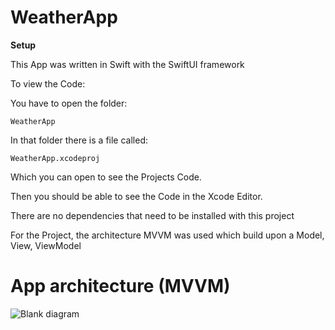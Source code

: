 # WeatherApp

**Setup**

This App was written in Swift with the SwiftUI framework

To view the Code:

You have to open the folder: 
```
WeatherApp
```
In that folder there is a file called:
```
WeatherApp.xcodeproj
```
Which you can open to see the Projects Code.

Then you should be able to see the Code in the Xcode Editor.


There are no dependencies that need to be installed with this project

For the Project, the architecture MVVM was used which build upon a Model, View, ViewModel

# App architecture (MVVM)
![Blank diagram](https://user-images.githubusercontent.com/71644512/116561431-98971900-a902-11eb-9d1d-63b5f1e115b4.png)
